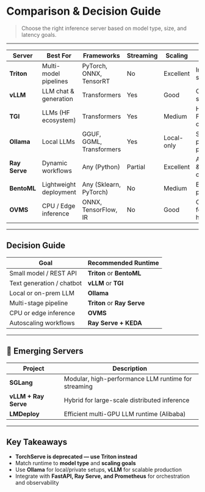 # Comparison & Decision Guide

> Choose the right inference server based on model type, size, and latency goals.

---

| Server        | Best For               | Frameworks               | Streaming | Scaling    | Notes                        |
| ------------- | ---------------------- | ------------------------ | --------- | ---------- | ---------------------------- |
| **Triton**    | Multi-model pipelines  | PyTorch, ONNX, TensorRT  | No        | Excellent  | Industry standard            |
| **vLLM**      | LLM chat & generation  | Transformers             | Yes       | Good       | OpenAI-style API             |
| **TGI**       | LLMs (HF ecosystem)    | Transformers             | Yes       | Medium     | Hugging Face optimized       |
| **Ollama**    | Local LLMs             | GGUF, GGML, Transformers | Yes       | Local-only | Simple, portable, private    |
| **Ray Serve** | Dynamic workflows      | Any (Python)             | Partial   | Excellent  | Autoscaling & orchestration  |
| **BentoML**   | Lightweight deployment | Any (Sklearn, PyTorch)   | No        | Medium     | Easy REST packaging          |
| **OVMS**      | CPU / Edge inference   | ONNX, TensorFlow, IR     | No        | Good       | Optimized for Intel hardware |

---

## Decision Guide

| Goal                      | Recommended Runtime         |
| ------------------------- | --------------------------- |
| Small model / REST API    | **Triton** or **BentoML**   |
| Text generation / chatbot | **vLLM** or **TGI**         |
| Local or on-prem LLM      | **Ollama**                  |
| Multi-stage pipeline      | **Triton** or **Ray Serve** |
| CPU or edge inference     | **OVMS**                    |
| Autoscaling workflows     | **Ray Serve + KEDA**        |

---

## 🚀 Emerging Servers

| Project              | Description                                         |
| -------------------- | --------------------------------------------------- |
| **SGLang**           | Modular, high-performance LLM runtime for streaming |
| **vLLM + Ray Serve** | Hybrid for large-scale distributed inference        |
| **LMDeploy**         | Efficient multi-GPU LLM runtime (Alibaba)           |

---

## Key Takeaways

* **TorchServe is deprecated — use Triton instead**
* Match runtime to **model type** and **scaling goals**
* Use **Ollama** for local/private setups, **vLLM** for scalable production
* Integrate with **FastAPI, Ray Serve, and Prometheus** for orchestration and observability
